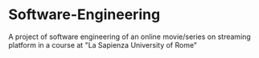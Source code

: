 # Software-Engineering
A project of software engineering of an online movie/series on streaming platform in a course at "La Sapienza University of Rome"

